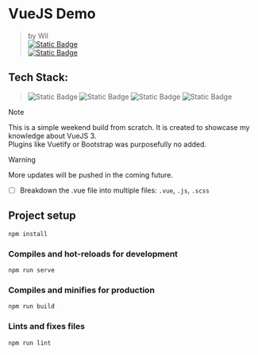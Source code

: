 # VueJS Demo

> by Wil  
> [![Static Badge](https://img.shields.io/badge/LinkedIn-%230A66C2?logo=linkedin)](https://www.linkedin.com/in/wilbertbarraquio/)  
> [![Static Badge](https://img.shields.io/badge/_-Github--WilNinja-4a4e69?logo=github&labelColor=212529)](https://github.com/wilninja)

## Tech Stack:  
> ![Static Badge](https://img.shields.io/badge/_-VueJS-4a4e69?logo=vuedotjs&labelColor=212529) ![Static Badge](https://img.shields.io/badge/_-VueX-4a4e69) ![Static Badge](https://img.shields.io/badge/_-JavaScript-4a4e69?logo=javascript&labelColor=212529) ![Static Badge](https://img.shields.io/badge/_-SASS-4a4e69?logo=sass&labelColor=212529)

> [!NOTE]
> This is a simple weekend build from scratch. It is created to showcase my knowledge about VueJS 3.  
> Plugins like Vuetify or Bootstrap was purposefully no added.

> [!WARNING]
> More updates will be pushed in the coming future.
> - [ ] Breakdown the .vue file into multiple files: `.vue`, `.js`, `.scss`

## Project setup
```
npm install
```

### Compiles and hot-reloads for development
```
npm run serve
```

### Compiles and minifies for production
```
npm run build
```

### Lints and fixes files
```
npm run lint
```
